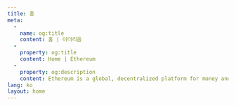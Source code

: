 ```yaml
---
title: 홈
meta:
  - 
    name: og:title
    content: 홈 | 이더리움
  - 
    property: og:title
    content: Home | Ethereum
  - 
    property: og:description
    content: Ethereum is a global, decentralized platform for money and new kinds of applications. On Ethereum, you can write code that controls money, and build applications accessible anywhere in the world.
lang: ko
layout: home
---
```


<HomePage/>